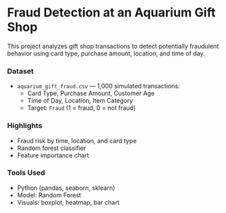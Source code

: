 # Fraud Detection at an Aquarium Gift Shop

This project analyzes gift shop transactions to detect potentially fraudulent behavior using card type, purchase amount, location, and time of day.

### Dataset

- `aquarium_gift_fraud.csv` — 1,000 simulated transactions:
  - Card Type, Purchase Amount, Customer Age
  - Time of Day, Location, Item Category
  - Target: `Fraud` (1 = fraud, 0 = not fraud)

### Highlights

- Fraud risk by time, location, and card type
- Random forest classifier
- Feature importance chart

### Tools Used

- Python (pandas, seaborn, sklearn)
- Model: Random Forest
- Visuals: boxplot, heatmap, bar chart
